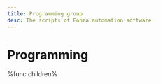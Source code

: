 ```yaml
---
title: Programming group
desc: The scripts of Eonza automation software.
---
```

# Programming

%func.children%
